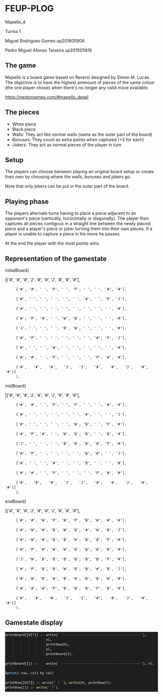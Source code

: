 # FEUP-PLOG

Mapello_4

Turma 1

Miguel Rodrigues Gomes up201605908

Pedro Miguel Afonso Teixeira  up201505916


## The game
Mapello is a board game based on Reversi designed by Simon M. Lucas. The objective is to have the highest ammount of pieces of the same colour (the one player chose) when there's no longer any valid move available. 

https://nestorgames.com/#mapello_detail

## The pieces
 - White piece
 - Black piece
 - Walls: They act like normal walls (same as the outer part of the board)
 - Bonuses: They count as extra points when captured (+3 for each)
 - Jokers: They act as normal pieces of the player in turn


## Setup
The players can choose between playing an original board setup or create their own by choosing where the walls, bonuses and jokers go.

Note that only jokers can be put in the outer part of the board.

## Playing phase
The players alternate turns having to place a piece adjacent to an opponent's piece (vertically, horizontally or diagonally). The player then captures all pieces contigous in a straight line between the newly placed piece and a player's piece or joker turning them into their own pieces. If a player is unable to capture a piece in his move he passes.

At the end the player with the most points wins.

## Representation of the gamestate

initialBoard(

[['#',   '#',   '#',   'J',   '#',   '#',   'J',   '#',   '#', '#'], 

         ['#', '#', ' ', 'P', ' ', 'P', ' ', ' ', '#', '#'], 
         
         ['#', ' ', ' ', ' ', ' ', ' ', '#', ' ', 'P', 'J'], 
         
         ['#', ' ', ' ', ' ', ' ', ' ', ' ', ' ', ' ', '#'], 
         
         ['#', 'P', '#', ' ', 'W', 'B', ' ', ' ', ' ', '#'],
         
         ['J', ' ', ' ', ' ', 'B', 'W', ' ', ' ', ' ', '#'], 
         
         ['#', 'P', ' ', ' ', ' ', ' ', ' ', '#', 'P', 'J'], 
         
         ['#', ' ', ' ', '#', ' ', ' ', ' ', ' ', ' ', '#'], 
         
         ['#', '#', ' ', 'P', ' ', ' ', ' ', 'P', '#', '#'], 
         
         ['#',   '#',   '#',   'J',   'J',   '#',   '#',   'J',   '#', '#']]
         ).
         
         
         
midBoard(

[['#',   '#',   '#',   'J',   '#',   '#',   'J',   '#',   '#', '#'], 

         ['#', '#', ' ', 'P', ' ', 'P', ' ', ' ', '#', '#'], 
         
         ['#', ' ', ' ', ' ', ' ', ' ', '#', ' ', ' ', 'J'], 
         
         ['#', ' ', ' ', ' ', ' ', 'W', 'B', ' ', 'P', '#'], 
         
         ['#', 'P', '#', ' ', 'W', 'B', 'B', ' ', 'B', '#'], 
         
         ['J', ' ', ' ', ' ', 'B', 'B', 'B', 'B', 'P', '#'], 
         
         ['#', 'P', ' ', ' ', ' ', ' ', 'B', '#', ' ', 'J'], 
         
         ['#', ' ', ' ', '#', ' ', ' ', 'B', ' ', ' ', '#'], 
         
         ['#', '#', ' ', 'P', ' ', ' ', ' ', 'P', '#', '#'], 
         
         ['#',   '#',   '#',   'J',   'J',   '#',   '#',   'J',   '#', '#']]
         ).       
         
      
endBoard(

[['#',   '#',   '#',   'J',   '#',   '#',   'J',   '#',   '#', '#'], 

         ['#', '#', 'W', 'P', 'W', 'P', 'B', 'W', '#', '#'], 
         
         ['#', 'W', 'W', 'B', 'W', 'B', '#', 'W', 'B', 'J'], 
         
         ['#', 'W', 'W', 'B', 'B', 'W', 'B', 'B', 'P', '#'], 
         
         ['#', 'P', '#', 'W', 'W', 'B', 'B', 'B', 'B', '#'], 
         
         ['J', 'W', 'B', 'B', 'B', 'B', 'B', 'B', 'P', '#'], 
         
         ['#', 'P', 'B', 'B', 'W', 'B', 'B', '#', 'B', 'J'], 
         
         ['#', 'W', 'B', '#', 'B', 'B', 'B', 'B', 'W', '#'], 
         
         ['#', '#', 'W', 'P', 'B', 'W', 'B', 'P', '#', '#'], 
         
         ['#',   '#',   '#',   'J',   'J',   '#',   '#',   'J',   '#', '#']]
         ).      
         
         

## Gamestate display

![Code to print board](https://raw.githubusercontent.com/omiguelgomes/FEUP-PLOG/master/TI/printingtheboard.PNG)




